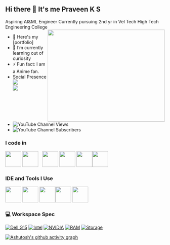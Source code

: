 ## Hi there 👋 It's me Praveen K S 

Aspiring AI&ML Engineer
Currently pursuing 2nd yr in Vel Tech High Tech Engineering College
<img align="right" width="370" height="290" src="https://media1.giphy.com/media/v1.Y2lkPTc5MGI3NjExMXAwMDFnODByemF2cXFkeG9vcDMzYzUwOWs2Zm5weWkwNjU5MHgzYSZlcD12MV9pbnRlcm5hbF9naWZfYnlfaWQmY3Q9Zw/8MyXEVgue4ucw/giphy.gif">
- 🔭 Here's my [portfolio]                                                
- 🌱 I’m currently learning out of curiosity
- ⚡ Fun fact: I am a Anime fan.
- Social Presence
 <br /> [<img src="https://img.shields.io/badge/LinkedIn-0077B5?style=for-the-badge&logo=linkedin&logoColor=white" />](https://www.linkedin.com/in/hareesh-r/) <br/> [<img src="https://img.shields.io/badge/instagram-d62976?style=for-the-badge&logo=instagram&logoColor=white" />](https://www.instagram.com/hareesh_._r/)
- ![YouTube Channel Views](https://img.shields.io/youtube/channel/views/UCJ3S5t1HYylBbP4GPfFusIw)
- ![YouTube Channel Subscribers](https://img.shields.io/youtube/channel/subscribers/UCJ3S5t1HYylBbP4GPfFusIw)

### I code in
<img height="50" width="50" src="https://img.icons8.com/color/48/000000/python.png" /> <img height="50" width="50" src="https://img.icons8.com/color/48/000000/java-coffee-cup-logo.png" /> <img height="50" width="5 0" src="https://img.icons8.com/color/48/000000/html-5.png" /> <img height="50" width="50" src="https://img.icons8.com/color/48/000000/css3.png" /> <img height="50" width="50" src="https://img.icons8.com/color/48/000000/bootstrap.png" />
<img height="50" width="50" src="https://img.icons8.com/color/48/000000/javascript.png"/><img height="50" width="50" src="https://img.icons8.com/color/48/000000/tensorflow.png"/>

### IDE and Tools I Use
<img height="50" width="50" src="https://img.icons8.com/color/48/000000/visual-studio-code-2019.png"/> <img height="50" width="50" src="https://img.icons8.com/color/48/000000/pycharm.png"/> <img height="50" width="50" src="https://img.icons8.com/color/50/000000/git.png"/><img height="50" src="https://img.icons8.com/officel/480/null/java-eclipse.png"/> <img height="50" width="50" src="https://img.icons8.com/color/48/000000/figma--v1.png"/>


### 💻 Workspace Spec

[![Dell G15](https://img.shields.io/badge/Dell-G15_5520-007DB8?logo=dell&logoColor=white)](https://dell.com)
[![Intel](https://img.shields.io/badge/Intel-Core_i5_12th-0071C5?logo=intel&logoColor=white)](https://intel.com)
[![NVIDIA](https://img.shields.io/badge/NVIDIA-RTX_3050-76B900?logo=nvidia&logoColor=white)](https://nvidia.com)
[![RAM](https://img.shields.io/badge/RAM-16GB_DDR4-important)](https://)
[![Storage](https://img.shields.io/badge/Storage-512GB_SSD-blueviolet)](https://)

[![Ashutosh's github activity graph](https://github-readme-activity-graph.vercel.app/graph?username=Praveen7123&bg_color=0d0d0c&color=0d09f1&line=0252f2&point=0d54e3&area=true&hide_border=true)](https://github.com/ashutosh00710/github-readme-activity-graph)
